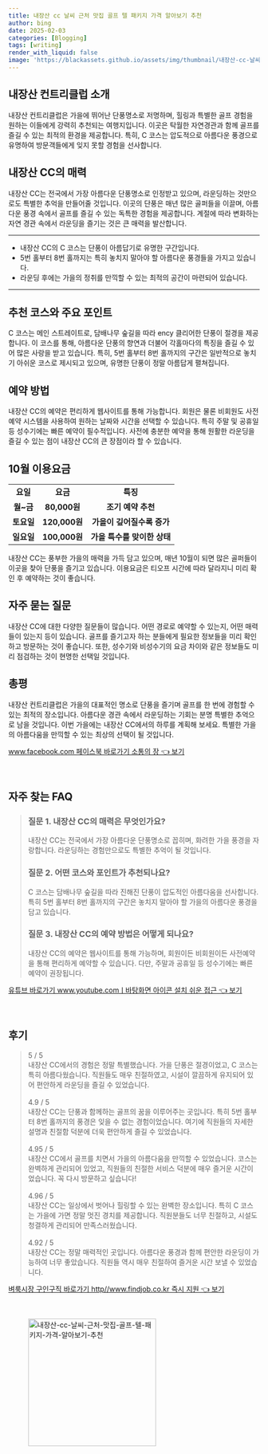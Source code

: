 ```yaml
---
title: 내장산 cc 날씨 근처 맛집 골프 텔 패키지 가격 알아보기 추천
author: bing
date: 2025-02-03
categories: [Blogging]
tags: [writing]
render_with_liquid: false
image: 'https://blackassets.github.io/assets/img/thumbnail/내장산-cc-날씨-근처-맛집-골프-텔-패키지-가격-알아보기-추천.webp'
---
```



<h2 id='내장산-컨트리클럽-소개'>내장산 컨트리클럽 소개</h2>

<p>내장산 컨트리클럽은 가을에 뛰어난 단풍명소로 저명하며, 힐링과 특별한 골프 경험을 원하는 이들에게 강력히 추천되는 여행지입니다. 이곳은 탁월한 자연경관과 함께 골프를 즐길 수 있는 최적의 환경을 제공합니다. 특히, C 코스는 압도적으로 아름다운 풍경으로 유명하여 방문객들에게 잊지 못할 경험을 선사합니다.</p>

<h2 id='내장산-cc-매력'>내장산 CC의 매력</h2>

<p>내장산 CC는 전국에서 가장 아름다운 단풍명소로 인정받고 있으며, 라운딩하는 것만으로도 특별한 추억을 만들어줄 것입니다. 이곳의 단풍은 매년 많은 골퍼들을 이끌며, 아름다운 풍경 속에서 골프를 즐길 수 있는 독특한 경험을 제공합니다. 계절에 따라 변화하는 자연 경관 속에서 라운딩을 즐기는 것은 큰 매력을 발산합니다.</p>

<hr />

<ul>
    <li>내장산 CC의 C 코스는 단풍이 아름답기로 유명한 구간입니다.</li>
    <li>5번 홀부터 8번 홀까지는 특히 놓치지 말아야 할 아름다운 풍경들을 가지고 있습니다.</li>
    <li>라운딩 후에는 가을의 정취를 만끽할 수 있는 최적의 공간이 마련되어 있습니다.</li>
</ul>

<hr />

<h2 id='추천-코스와-주요-포인트'>추천 코스와 주요 포인트</h2>

<p>C 코스는 메인 스트레이트로, 담배나무 숲길을 따라 ency 클리어한 단풍이 절경을 제공합니다. 이 코스를 통해, 아름다운 단풍의 향연과 더불어 각홀마다의 특징을 즐길 수 있어 많은 사랑을 받고 있습니다. 특히, 5번 홀부터 8번 홀까지의 구간은 일반적으로 놓치기 아쉬운 코스로 제시되고 있으며, 유명한 단풍이 정말 아름답게 펼쳐집니다.</p>

<h2 id='예약-방법'>예약 방법</h2>

<p>내장산 CC의 예약은 편리하게 웹사이트를 통해 가능합니다. 회원은 물론 비회원도 사전예약 시스템을 사용하여 원하는 날짜와 시간을 선택할 수 있습니다. 특히 주말 및 공휴일 등 성수기에는 빠른 예약이 필수적입니다. 사전에 충분한 예약을 통해 원활한 라운딩을 즐길 수 있는 점이 내장산 CC의 큰 장점이라 할 수 있습니다.</p>

<h2 id='10월-이용요금'>10월 이용요금</h2>

<table>
    <tr>
        <td style="text-align: center; height: 17px;"><b>요일</b></td>
        <td style="text-align: center; height: 17px;"><b>요금</b></td>
        <td style="text-align: center; height: 17px;"><b>특징</b></td>
    </tr>
    <tr>
        <td style="text-align: center; height: 17px;"><b>월~금</b></td>
        <td style="text-align: center; height: 17px;"><b>80,000원</b></td>
        <td style="text-align: center; height: 17px;"><b>조기 예약 추천</b></td>
    </tr>
    <tr>
        <td style="text-align: center; height: 17px;"><b>토요일</b></td>
        <td style="text-align: center; height: 17px;"><b>120,000원</b></td>
        <td style="text-align: center; height: 17px;"><b>가을이 깊어질수록 증가</b></td>
    </tr>
    <tr>
        <td style="text-align: center; height: 17px;"><b>일요일</b></td>
        <td style="text-align: center; height: 17px;"><b>100,000원</b></td>
        <td style="text-align: center; height: 17px;"><b>가을 특수를 맞이한 상태</b></td>
    </tr>
</table>

<p>내장산 CC는 풍부한 가을의 매력을 가득 담고 있으며, 매년 10월이 되면 많은 골퍼들이 이곳을 찾아 단풍을 즐기고 있습니다. 이용요금은 티오프 시간에 따라 달라지니 미리 확인 후 예약하는 것이 좋습니다.</p>

<h2 id='자주-묻는-질문'>자주 묻는 질문</h2>

<p>내장산 CC에 대한 다양한 질문들이 많습니다. 어떤 경로로 예약할 수 있는지, 어떤 매력들이 있는지 등이 있습니다. 골프를 즐기고자 하는 분들에게 필요한 정보들을 미리 확인하고 방문하는 것이 좋습니다. 또한, 성수기와 비성수기의 요금 차이와 같은 정보들도 미리 점검하는 것이 현명한 선택일 것입니다.</p>

<h2 id='총평'>총평</h2>

<p>내장산 컨트리클럽은 가을의 대표적인 명소로 단풍을 즐기며 골프를 한 번에 경험할 수 있는 최적의 장소입니다. 아름다운 경관 속에서 라운딩하는 기회는 분명 특별한 추억으로 남을 것입니다. 이번 가을에는 내장산 CC에서의 하루를 계획해 보세요. 특별한 가을의 아름다움을 만끽할 수 있는 최상의 선택이 될 것입니다.</p>


<p><a class="click-button" title="www.facebook.com 페이스북 바로가기 소통의 장" href="https://blackassets.github.io/posts/www.facebook.com-%ED%8E%98%EC%9D%B4%EC%8A%A4%EB%B6%81-%EB%B0%94%EB%A1%9C%EA%B0%80%EA%B8%B0-%EC%86%8C%ED%86%B5%EC%9D%98-%EC%9E%A5/" rel="dofollow">www.facebook.com 페이스북 바로가기 소통의 장 👈 보기</a></p><br>
<h2 id='자주_찾는_FAQ'>자주 찾는 FAQ</h2>
<div itemscope="" itemtype="https://schema.org/FAQPage"> 
<blockquote> 
<div itemscope="" itemprop="mainEntity" itemtype="https://schema.org/Question"> 
<h3 itemprop="name">질문 1. 내장산 CC의 매력은 무엇인가요?</h3> 
<div itemscope="" itemprop="acceptedAnswer" itemtype="https://schema.org/Answer"> 
<span itemprop="text"> 
<p>내장산 CC는 전국에서 가장 아름다운 단풍명소로 꼽히며, 화려한 가을 풍경을 자랑합니다. 라운딩하는 경험만으로도 특별한 추억이 될 것입니다.</p> 
</span> 
</div> 
</div> 
<div itemscope="" itemprop="mainEntity" itemtype="https://schema.org/Question"> 
<h3 itemprop="name">질문 2. 어떤 코스와 포인트가 추천되나요?</h3> 
<div itemscope="" itemprop="acceptedAnswer" itemtype="https://schema.org/Answer"> 
<span itemprop="text"> 
<p>C 코스는 담배나무 숲길을 따라 진해진 단풍이 압도적인 아름다움을 선사합니다. 특히 5번 홀부터 8번 홀까지의 구간은 놓치지 말아야 할 가을의 아름다운 풍경을 담고 있습니다.</p> 
</span> 
</div> 
</div> 
<div itemscope="" itemprop="mainEntity" itemtype="https://schema.org/Question"> 
<h3 itemprop="name">질문 3. 내장산 CC의 예약 방법은 어떻게 되나요?</h3> 
<div itemscope="" itemprop="acceptedAnswer" itemtype="https://schema.org/Answer"> 
<span itemprop="text"> 
<p>내장산 CC의 예약은 웹사이트를 통해 가능하며, 회원이든 비회원이든 사전예약을 통해 편리하게 예약할 수 있습니다. 다만, 주말과 공휴일 등 성수기에는 빠른 예약이 권장됩니다.</p> 
</span> 
</div> 
</div> 
</blockquote> 
</div>
<p><a class="click-button" title="유튜브 바로가기 www.youtube.comㅣ바탕화면 아이콘 설치 쉬운 접근" href="https://blackassets.github.io/posts/%EC%9C%A0%ED%8A%9C%EB%B8%8C-%EB%B0%94%EB%A1%9C%EA%B0%80%EA%B8%B0-www.youtube.com%E3%85%A3%EB%B0%94%ED%83%95%ED%99%94%EB%A9%B4-%EC%95%84%EC%9D%B4%EC%BD%98-%EC%84%A4%EC%B9%98-%EC%89%AC%EC%9A%B4-%EC%A0%91%EA%B7%BC/" rel="dofollow">유튜브 바로가기 www.youtube.comㅣ바탕화면 아이콘 설치 쉬운 접근 👈 보기</a></p><br>
<h2 id='후기'>후기</h2>
<div itemscope itemtype="https://schema.org/Product">
  <blockquote>
  <div itemprop="review" itemscope itemtype="https://schema.org/Review">
      <div itemprop="reviewRating" itemscope itemtype="https://schema.org/Rating"> <span itemprop="ratingValue">5</span> / <span itemprop="bestRating">5</span> </div>
      <span itemprop="reviewBody">내장산 CC에서의 경험은 정말 특별했습니다. 가을 단풍은 절경이었고, C 코스는 특히 아름다웠습니다. 직원들도 매우 친절하였고, 시설이 깔끔하게 유지되어 있어 편안하게 라운딩을 즐길 수 있었습니다.</span>
  </div>
  <br>
  <div itemprop="review" itemscope itemtype="https://schema.org/Review">
      <div itemprop="reviewRating" itemscope itemtype="https://schema.org/Rating"> <span itemprop="ratingValue">4.9</span> / <span itemprop="bestRating">5</span> </div>
      <span itemprop="reviewBody">내장산 CC는 단풍과 함께하는 골프의 꿈을 이루어주는 곳입니다. 특히 5번 홀부터 8번 홀까지의 풍경은 잊을 수 없는 경험이었습니다. 여기에 직원들의 자세한 설명과 친절함 덕분에 더욱 편안하게 즐길 수 있었습니다.</span>
  </div>
  <br>
  <div itemprop="review" itemscope itemtype="https://schema.org/Review">
      <div itemprop="reviewRating" itemscope itemtype="https://schema.org/Rating"> <span itemprop="ratingValue">4.95</span> / <span itemprop="bestRating">5</span> </div>
      <span itemprop="reviewBody">내장산 CC에서 골프를 치면서 가을의 아름다움을 만끽할 수 있었습니다. 코스는 완벽하게 관리되어 있었고, 직원들의 친절한 서비스 덕분에 매우 즐거운 시간이었습니다. 꼭 다시 방문하고 싶습니다!</span>
  </div>
  <br>
  <div itemprop="review" itemscope itemtype="https://schema.org/Review">
      <div itemprop="reviewRating" itemscope itemtype="https://schema.org/Rating"> <span itemprop="ratingValue">4.96</span> / <span itemprop="bestRating">5</span> </div>
      <span itemprop="reviewBody">내장산 CC는 일상에서 벗어나 힐링할 수 있는 완벽한 장소입니다. 특히 C 코스는 가을에 가면 정말 멋진 경치를 제공합니다. 직원분들도 너무 친절하고, 시설도 청결하게 관리되어 만족스러웠습니다.</span>
  </div>
  <br>
  <div itemprop="review" itemscope itemtype="https://schema.org/Review">
      <div itemprop="reviewRating" itemscope itemtype="https://schema.org/Rating"> <span itemprop="ratingValue">4.92</span> / <span itemprop="bestRating">5</span> </div>
      <span itemprop="reviewBody">내장산 CC는 정말 매력적인 곳입니다. 아름다운 풍경과 함께 편안한 라운딩이 가능하여 너무 좋았습니다. 직원들 역시 매우 친절하여 즐거운 시간 보낼 수 있었습니다.</span>
  </div>
  </blockquote>
</div>
<p><a class="click-button" title="벼룩시장 구인구직 바로가기 http//www.findjob.co.kr 즉시 지원" href="https://blackassets.github.io/posts/%EB%B2%BC%EB%A3%A9%EC%8B%9C%EC%9E%A5-%EA%B5%AC%EC%9D%B8%EA%B5%AC%EC%A7%81-%EB%B0%94%EB%A1%9C%EA%B0%80%EA%B8%B0-httpwww.findjob.co.kr-%EC%A6%89%EC%8B%9C-%EC%A7%80%EC%9B%90/" rel="dofollow">벼룩시장 구인구직 바로가기 http//www.findjob.co.kr 즉시 지원 👈 보기</a></p><br>
<figure class="image"><img src="https://blackassets.github.io/assets/img/thumbnail/내장산-cc-날씨-근처-맛집-골프-텔-패키지-가격-알아보기-추천.webp" alt="내장산-cc-날씨-근처-맛집-골프-텔-패키지-가격-알아보기-추천" width="256" height="256"></figure>